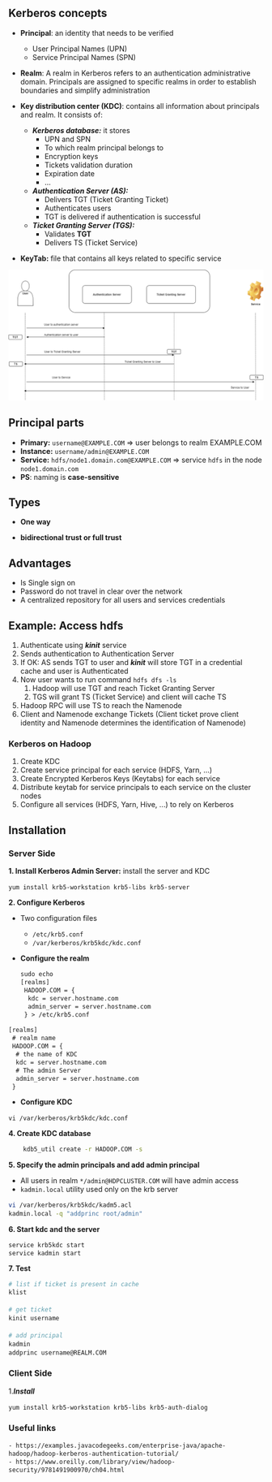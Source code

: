 ## Kerberos concepts

- **Principal**: an identity that needs to be verified
	- User Principal Names (UPN)
	- Service Principal Names (SPN)

- **Realm**: A realm in Kerberos refers to an authentication administrative domain.
  Principals are assigned to specific realms in order to establish boundaries and simplify administration

- **Key distribution center (KDC)**: contains all information about principals and realm. It consists of:
    - ***Kerberos database:*** it stores  
        - UPN and SPN
        - To which realm principal belongs to
        - Encryption keys
        - Tickets validation duration
        - Expiration date
        - ...
	- ***Authentication Server (AS):***
	    - Delivers TGT (Ticket Granting Ticket)
	    - Authenticates users
        - TGT is delivered if authentication is successful
	- ***Ticket Granting Server (TGS):***
        - Validates **TGT**
	    - Delivers TS (Ticket Service)
- **KeyTab:** file that contains all keys related to specific service


![picture alt](kerberos.png "kerberos")


## Principal parts

- **Primary:** ```username@EXAMPLE.COM``` => user belongs to realm EXAMPLE.COM
- **Instance:** ```username/admin@EXAMPLE.COM```
- **Service:** ```hdfs/node1.domain.com@EXAMPLE.COM``` => service ```hdfs``` in the node ```node1.domain.com```
- **PS**: naming is **case-sensitive**

## Types

- **One way**

- **bidirectional trust or full trust**

## Advantages

- Is Single sign on
- Password do not travel in clear over the network
- A centralized repository for all users and services credentials 

## Example: Access hdfs

1. Authenticate using ***kinit*** service
2. Sends authentication to Authentication Server
3. If OK: AS sends TGT to user and ***kinit*** will store TGT in a credential cache and user is Authenticated
4. Now user wants to run command ```hdfs dfs -ls ```
    1. Hadoop will use TGT and reach Ticket Granting Server
    2. TGS will grant TS (Ticket Service) and client will cache TS
5. Hadoop RPC will use TS to reach the Namenode
6. Client and Namenode exchange Tickets (Client ticket prove client identity and Namenode determines the identification of Namenode)

### Kerberos on Hadoop

1. Create KDC
2. Create service principal for each service (HDFS, Yarn, ...)
3. Create Encrypted Kerberos Keys (Keytabs) for each service
4. Distribute keytab for service principals to each service on the cluster nodes
5. Configure all services (HDFS, Yarn, Hive, ...) to rely on Kerberos

## Installation

### Server Side

**1. Install Kerberos Admin Server:** install the server and KDC

```yum install krb5-workstation krb5-libs krb5-server```

**2. Configure Kerberos**

- Two configuration files
  - `/etc/krb5.conf`
  - `/var/kerberos/krb5kdc/kdc.conf`

- **Configure the realm**

    ```
    sudo echo
    [realms]
     HADOOP.COM = {  
      kdc = server.hostname.com
      admin_server = server.hostname.com 
     } > /etc/krb5.conf 
    ```

```
[realms]
 # realm name
 HADOOP.COM = {  
  # the name of KDC
  kdc = server.hostname.com
  # The admin Server
  admin_server = server.hostname.com 
 }
```

* **Configure KDC**

```vi /var/kerberos/krb5kdc/kdc.conf```

**4. Create KDC database**

```sh
    kdb5_util create -r HADOOP.COM -s
```

**5. Specify the admin principals and add admin principal**

- All users in realm ```*/admin@HDPCLUSTER.COM``` will have admin access
- ```kadmin.local``` utility used only on the krb server

```sh
vi /var/kerberos/krb5kdc/kadm5.acl
kadmin.local -q "addprinc root/admin"
```

**6. Start kdc and the server**

```
service krb5kdc start
service kadmin start
```

**7. Test**

```sh
# list if ticket is present in cache
klist

# get ticket
kinit username

# add principal
kadmin
addprinc username@REALM.COM
```

### Client Side

1.***Install***

```yum install krb5-workstation krb5-libs krb5-auth-dialog```

### Useful links

```
- https://examples.javacodegeeks.com/enterprise-java/apache-hadoop/hadoop-kerberos-authentication-tutorial/
- https://www.oreilly.com/library/view/hadoop-security/9781491900970/ch04.html
```
